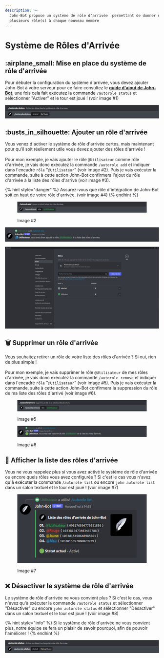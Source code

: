```yaml
---
description: >-
  John-Bot propose un système de rôle d'arrivée  permettant de donner un ou
  plusieurs rôle(s) à chaque nouveau membre
---
```


# Système de Rôles d'Arrivée

## :airplane\_small: Mise en place du système de rôle d'arrivée

Pour débuter la configuration du système d'arrivée, vous devez ajouter John-Bot à votre serveur pour ce faire consultez le [**guide d'ajout de John-Bot**](../#ajouter-john-bot-a-votre-serveur-discord), une fois cela fait exécutez la commande `/autorole status` et sélectionner "Activer" et le tour est joué ! (voir image #1)

![Image #1](../.gitbook/assets/AutoRoleStatusEnable.png)

## :busts\_in\_silhouette: Ajouter un rôle d'arrivée

Vous venez d'activer le système de rôle d'arrivée certes, mais maintenant pour qu'il soit réellement utile vous devez ajouter des rôles d'arrivée !\
\
Pour mon exemple, je vais ajouter le rôle `@Utilisateur` comme rôle d'arrivée, je vais donc exécutez la commande `/autorole add` et indiquer dans l'encadré `rôle`  "`@Utilisateur`" (voir image #2). Puis je vais exécuter la commande, suite à cette action John-Bot confirmera l'ajout du rôle d'arrivée à la liste des rôles d'arrivé (voir image #3).

{% hint style="danger" %}
Assurez-vous que rôle d'intégration de John-Bot soit en haut de votre rôle d'arrivée. (voir image #4)
{% endhint %}

<figure><img src="../.gitbook/assets/AutoRoleAddSlash.png" alt=""><figcaption><p>Image #2</p></figcaption></figure>

![Image #3](../.gitbook/assets/AutoRoleConfirme.png)

![image #4](../.gitbook/assets/John-BotRoles.png)

## :wastebasket: Supprimer un rôle d'arrivée

Vous souhaitez retirer un rôle de votre liste des rôles d'arrivée ? Si oui, rien de plus simple !\
\
Pour mon exemple, je vais supprimer le rôle `@Utilisateur` de mes rôles d'arrivée, je vais donc exécutez la commande `/autorole remove` et indiquer dans l'encadré `rôle`  "`@Utilisateur`" (voir image #5). Puis je vais exécuter la commande, suite à cette action John-Bot confirmera la suppression du rôle de ma liste des rôles d'arrivé (voir image #6).

<figure><img src="../.gitbook/assets/AutoRoleRemove.png" alt=""><figcaption><p>Image #5</p></figcaption></figure>

<figure><img src="../.gitbook/assets/AutoRoleRemoveConfirme.png" alt=""><figcaption><p>Image #6</p></figcaption></figure>

## :eyes: Afficher la liste des rôles d'arrivée

Vous ne vous rappelez plus si vous avez activé le système de rôle d'arrivée ou encore quels rôles vous avez configurés ? Si c'est le cas vous n'avez qu'à exécuter la commande `/autorole list` ou encore `john autorole list` dans un salon textuel et le tour est joué ! (voir image #7)

<figure><img src="../.gitbook/assets/AutoRoleList.png" alt=""><figcaption><p>Image #7</p></figcaption></figure>

## :x: Désactiver le système de rôle d'arrivée

Le système de rôle d'arrivée ne vous convient plus ? Si c'est le cas, vous n'avez qu'à exécuter la commande `/autorole status` et sélectionner "Désactiver" ou encore `john autorole status`  et sélectionner "Désactiver" dans un salon textuel et le tour est joué ! (voir image #8)

{% hint style="info" %}
Si le système de rôle d'arrivée ne vous convient plus, notre équipe se fera un plaisir de savoir pourquoi, afin de pouvoir l'améliorer !
{% endhint %}

![Image #8](../.gitbook/assets/AutoRoleStatusDisable.png)
